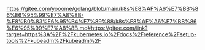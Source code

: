 https://gitee.com/yooome/golang/blob/main/k8s%E8%AF%A6%E7%BB%86%E6%95%99%E7%A8%8B-%E8%B0%83%E6%95%B4%E7%89%88/k8s%E8%AF%A6%E7%BB%86%E6%95%99%E7%A8%8B.md#https://gitee.com/link?target=https%3A%2F%2Fkubernetes.io%2Fdocs%2Freference%2Fsetup-tools%2Fkubeadm%2Fkubeadm%2F